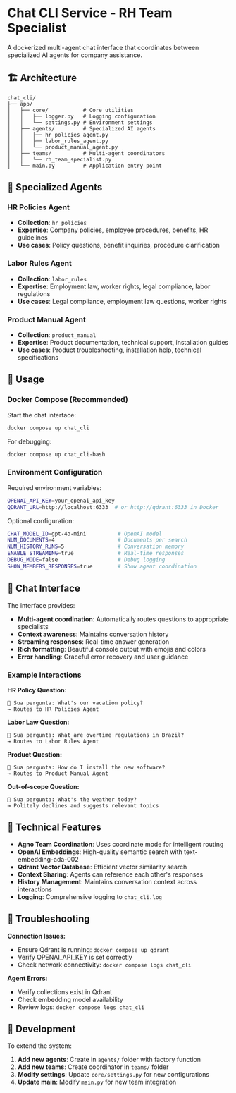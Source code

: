 # Chat CLI Service - RH Team Specialist

A dockerized multi-agent chat interface that coordinates between specialized AI agents for company assistance.

## 🏗️ Architecture

```
chat_cli/
├── app/
│   ├── core/           # Core utilities
│   │   ├── logger.py   # Logging configuration  
│   │   └── settings.py # Environment settings
│   ├── agents/         # Specialized AI agents
│   │   ├── hr_policies_agent.py
│   │   ├── labor_rules_agent.py
│   │   └── product_manual_agent.py
│   ├── teams/          # Multi-agent coordinators
│   │   └── rh_team_specialist.py
│   └── main.py         # Application entry point
```

## 🤖 Specialized Agents

### HR Policies Agent
- **Collection**: `hr_policies`
- **Expertise**: Company policies, employee procedures, benefits, HR guidelines
- **Use cases**: Policy questions, benefit inquiries, procedure clarification

### Labor Rules Agent  
- **Collection**: `labor_rules`
- **Expertise**: Employment law, worker rights, legal compliance, labor regulations
- **Use cases**: Legal compliance, employment law questions, worker rights

### Product Manual Agent
- **Collection**: `product_manual` 
- **Expertise**: Product documentation, technical support, installation guides
- **Use cases**: Product troubleshooting, installation help, technical specifications

## 🚀 Usage

### Docker Compose (Recommended)

Start the chat interface:
```bash
docker compose up chat_cli
```

For debugging:
```bash
docker compose up chat_cli-bash
```

### Environment Configuration

Required environment variables:
```bash
OPENAI_API_KEY=your_openai_api_key
QDRANT_URL=http://localhost:6333  # or http://qdrant:6333 in Docker
```

Optional configuration:
```bash
CHAT_MODEL_ID=gpt-4o-mini          # OpenAI model
NUM_DOCUMENTS=4                    # Documents per search
NUM_HISTORY_RUNS=5                 # Conversation memory
ENABLE_STREAMING=true              # Real-time responses
DEBUG_MODE=false                   # Debug logging
SHOW_MEMBERS_RESPONSES=true        # Show agent coordination
```

## 💬 Chat Interface

The interface provides:
- **Multi-agent coordination**: Automatically routes questions to appropriate specialists
- **Context awareness**: Maintains conversation history
- **Streaming responses**: Real-time answer generation  
- **Rich formatting**: Beautiful console output with emojis and colors
- **Error handling**: Graceful error recovery and user guidance

### Example Interactions

**HR Policy Question:**
```
💬 Sua pergunta: What's our vacation policy?
→ Routes to HR Policies Agent
```

**Labor Law Question:**
```  
💬 Sua pergunta: What are overtime regulations in Brazil?
→ Routes to Labor Rules Agent
```

**Product Question:**
```
💬 Sua pergunta: How do I install the new software?
→ Routes to Product Manual Agent
```

**Out-of-scope Question:**
```
💬 Sua pergunta: What's the weather today?
→ Politely declines and suggests relevant topics
```

## 🔧 Technical Features

- **Agno Team Coordination**: Uses coordinate mode for intelligent routing
- **OpenAI Embeddings**: High-quality semantic search with text-embedding-ada-002
- **Qdrant Vector Database**: Efficient vector similarity search
- **Context Sharing**: Agents can reference each other's responses
- **History Management**: Maintains conversation context across interactions
- **Logging**: Comprehensive logging to `chat_cli.log`

## 🐛 Troubleshooting

**Connection Issues:**
- Ensure Qdrant is running: `docker compose up qdrant`
- Verify OPENAI_API_KEY is set correctly
- Check network connectivity: `docker compose logs chat_cli`

**Agent Errors:**
- Verify collections exist in Qdrant
- Check embedding model availability
- Review logs: `docker compose logs chat_cli`

## 📝 Development

To extend the system:

1. **Add new agents**: Create in `agents/` folder with factory function
2. **Add new teams**: Create coordinator in `teams/` folder  
3. **Modify settings**: Update `core/settings.py` for new configurations
4. **Update main**: Modify `main.py` for new team integration 